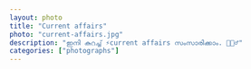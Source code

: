 ```yaml
---   
layout: photo
title: "Current affairs"
photo: "current-affairs.jpg"
description: "ഇനി കുറച്ച് ⚡current affairs സംസാരിക്കാം. 💁🏻‍♂️"
categories: ["photographs"]
---
```

